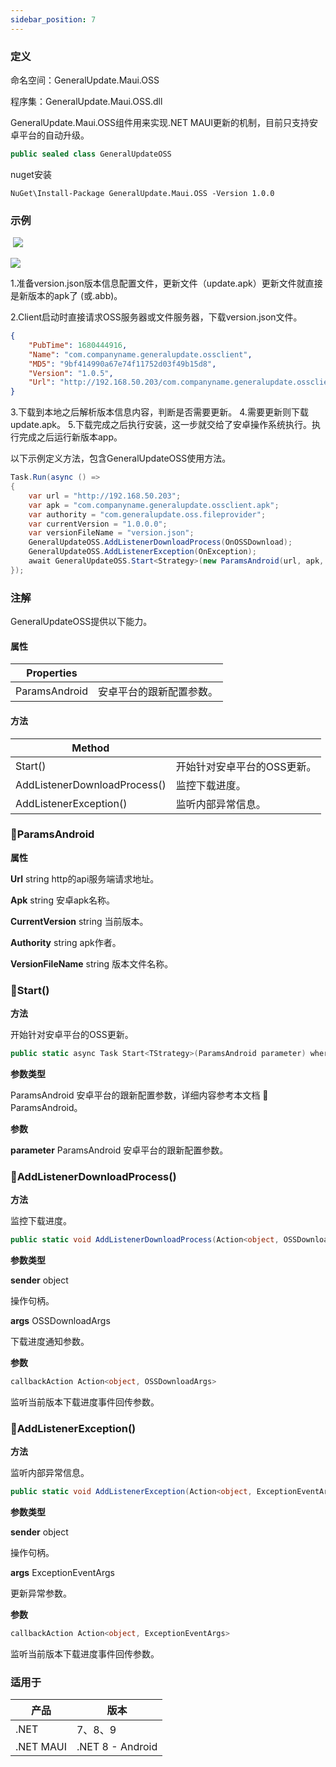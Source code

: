 ```yaml
---
sidebar_position: 7
---
```


### 定义

命名空间：GeneralUpdate.Maui.OSS

程序集：GeneralUpdate.Maui.OSS.dll



GeneralUpdate.Maui.OSS组件用来实现.NET MAUI更新的机制，目前只支持安卓平台的自动升级。

```c#
public sealed class GeneralUpdateOSS
```

nuget安装

```shell
NuGet\Install-Package GeneralUpdate.Maui.OSS -Version 1.0.0
```



### 示例

​                                           ![](imgs/maui_android_upgrade.png)

![](imgs/oss_maui_flow.png)

1.准备version.json版本信息配置文件，更新文件（update.apk）更新文件就直接是新版本的apk了 (或.abb)。 

2.Client启动时直接请求OSS服务器或文件服务器，下载version.json文件。

```json
{ 
    "PubTime": 1680444916,
    "Name": "com.companyname.generalupdate.ossclient",
    "MD5": "9bf414990a67e74f11752d03f49b15d8", 
    "Version": "1.0.5", 
    "Url": "http://192.168.50.203/com.companyname.generalupdate.ossclient.apk" 
} 
```

3.下载到本地之后解析版本信息内容，判断是否需要更新。 4.需要更新则下载update.apk。 5.下载完成之后执行安装，这一步就交给了安卓操作系统执行。执行完成之后运行新版本app。



以下示例定义方法，包含GeneralUpdateOSS使用方法。

```c#
Task.Run(async () =>
{
    var url = "http://192.168.50.203";
    var apk = "com.companyname.generalupdate.ossclient.apk";
    var authority = "com.generalupdate.oss.fileprovider";
    var currentVersion = "1.0.0.0";
    var versionFileName = "version.json";
    GeneralUpdateOSS.AddListenerDownloadProcess(OnOSSDownload);
    GeneralUpdateOSS.AddListenerException(OnException);
    await GeneralUpdateOSS.Start<Strategy>(new ParamsAndroid(url, apk, authority, currentVersion, versionFileName));
});
```



### 注解

GeneralUpdateOSS提供以下能力。

#### 属性

| Properties    |                          |
| ------------- | ------------------------ |
| ParamsAndroid | 安卓平台的跟新配置参数。 |



#### 方法

| Method                       |                             |
| ---------------------------- | --------------------------- |
| Start()                      | 开始针对安卓平台的OSS更新。 |
| AddListenerDownloadProcess() | 监控下载进度。              |
| AddListenerException()       | 监听内部异常信息。          |



### 🌴ParamsAndroid

**属性**

**Url** string http的api服务端请求地址。

**Apk** string 安卓apk名称。

**CurrentVersion** string 当前版本。

**Authority** string  apk作者。

**VersionFileName** string 版本文件名称。



### 🌼Start()

**方法**

开始针对安卓平台的OSS更新。

```c#
public static async Task Start<TStrategy>(ParamsAndroid parameter) where TStrategy : AbstractStrategy, new();
```



**参数类型**

ParamsAndroid 安卓平台的跟新配置参数，详细内容参考本文档  🌴ParamsAndroid。



**参数**

**parameter** ParamsAndroid 安卓平台的跟新配置参数。



### 🌼AddListenerDownloadProcess()

**方法**

监控下载进度。

```c#
public static void AddListenerDownloadProcess(Action<object, OSSDownloadArgs> callbackAction);
```



**参数类型**

**sender** object 

操作句柄。

**args** OSSDownloadArgs

下载进度通知参数。



**参数**

```c#
callbackAction Action<object, OSSDownloadArgs> 
```

监听当前版本下载进度事件回传参数。



### 🌼AddListenerException()

**方法**

监听内部异常信息。

```c#
public static void AddListenerException(Action<object, ExceptionEventArgs> callbackAction);
```



**参数类型**

**sender** object 

操作句柄。

**args** ExceptionEventArgs

更新异常参数。



**参数**

```c#
callbackAction Action<object, ExceptionEventArgs> 
```

监听当前版本下载进度事件回传参数。



### 适用于

| 产品      | 版本             |
| --------- | ---------------- |
| .NET      | 7、8、9          |
| .NET MAUI | .NET 8 - Android |